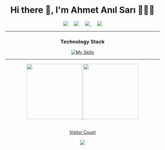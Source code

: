 <div id="header" align="center">
  
<h1 align='center'> Hi there 👋, I'm Ahmet Anıl Sarı 🧑🏻‍💻</h1>

<p align='center'>
  <a href="https://twitter.com/ahmetanilsari"><img src="https://img.shields.io/badge/twitter-%231DA1F2.svg?&style=for-the-badge&logo=twitter&logoColor=white" /></a>&nbsp;&nbsp;&nbsp;&nbsp;
  <a href="https://www.linkedin.com/in/ahmetanilsari/"><img src="https://img.shields.io/badge/linkedin-%230077B5.svg?&style=for-the-badge&logo=linkedin&logoColor=white" /></a>&nbsp;&nbsp;&nbsp;&nbsp;
<a href ="https://www.instagram.com/aanilsari/"><img src="https://img.shields.io/badge/Instagram-E4405F?style=for-the-badge&logo=instagram&logoColor=white" />
</a>&nbsp;&nbsp;&nbsp;&nbsp;
 <a href="mailto:ahmetanilsari@outlook.com"><img src="https://img.shields.io/badge/Outlook-0078D4.svg?&style=for-the-badge&logo=microsoft%20outlook&logoColor=white" /></a>
</p>

---
### Technology Stack

[![My Skills](https://skillicons.dev/icons?i=java,spring,python,mysql,postgresql,react,html,css,javascript,idea,eclipse)](https://skillicons.dev)

---

<div align="height">
  <a href="https://github.com/ahmetanilsari">
  <img height="180em" src="https://github-readme-stats.vercel.app/api?username=ahmetanilsari&show_icons=true&theme=dark"/>
  <img height="180em" src="https://github-readme-stats.vercel.app/api/top-langs/?username=ahmetanilsari&theme=dark&layout=compact"/>
</div><br>


<p align="center">
  Visitor Count<br><br>
  <img src="https://profile-counter.glitch.me/ahmetanilsari/count.svg" />
</p>
